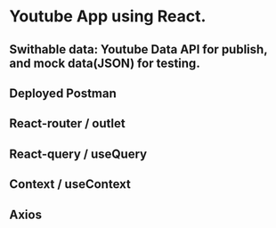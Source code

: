 # Youtube App using React.

## Swithable data: Youtube Data API for publish, and mock data(JSON) for testing.

## Deployed Postman

## React-router / outlet

## React-query / useQuery

## Context / useContext

## Axios
